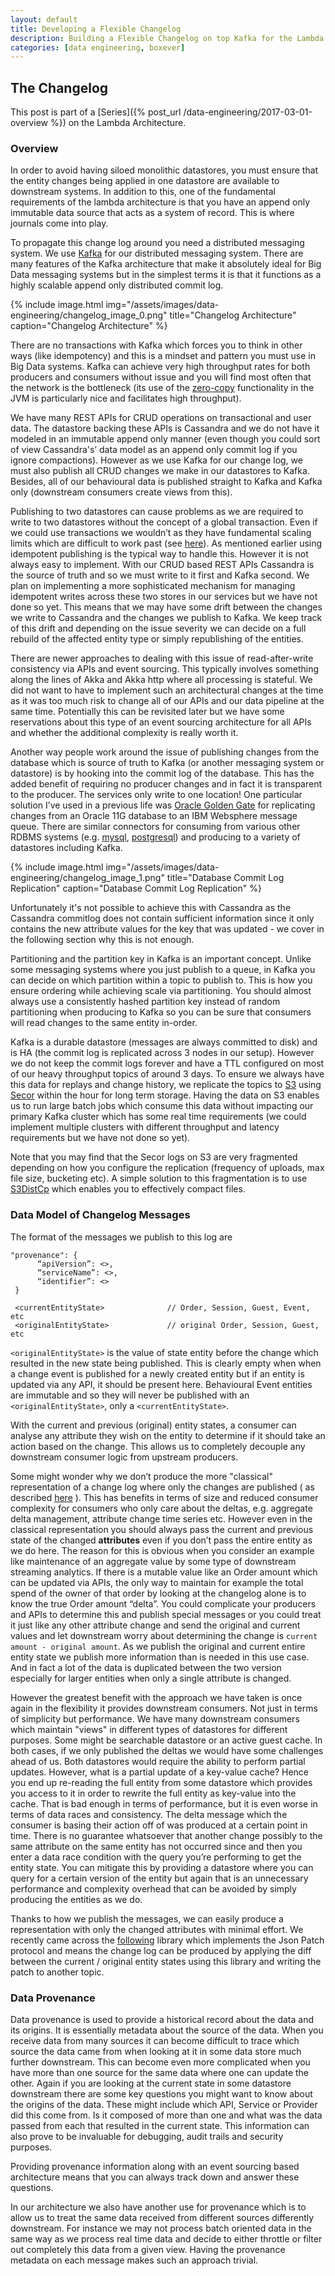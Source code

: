 ```yaml
---
layout: default
title: Developing a Flexible Changelog
description: Building a Flexible Changelog on top Kafka for the Lambda Architecture
categories: [data engineering, boxever]
---
```


## The Changelog

This post is part of a [Series]({% post_url /data-engineering/2017-03-01-overview %}) on the Lambda Architecture.

### Overview

In order to avoid having siloed monolithic datastores, you must ensure that the entity changes being applied in one datastore are available to downstream systems. In addition to this, one of the fundamental requirements of the lambda architecture is that you have an append only immutable data source that acts as a system of record. This is where journals come into play. 

To propagate this change log around you need a distributed messaging system. We use [Kafka](https://kafka.apache.org/) for our distributed messaging system. There are many features of the Kafka architecture that make it absolutely ideal for Big Data messaging systems but in the simplest terms it is that it functions as a highly scalable append only distributed commit log. 

{% include image.html img="/assets/images/data-engineering/changelog_image_0.png" title="Changelog Architecture" caption="Changelog Architecture" %}

There are no transactions with Kafka which forces you to think in other ways (like idempotency) and this is a mindset and pattern you must use in Big Data systems. Kafka can achieve very high throughput rates for both producers and consumers without issue and you will find most often that the network is the bottleneck (its use of the [zero-copy](https://www.ibm.com/developerworks/library/j-zerocopy/) functionality in the JVM is particularly nice and facilitates high throughput).

We have many REST APIs for CRUD operations on transactional and user data. The datastore backing these APIs is Cassandra and we do not have it modeled in an immutable append only manner (even though you could sort of view Cassandra's’ data model as an append only commit log if you ignore compactions). However as we use Kafka for our change log, we must also publish all CRUD changes we make in our datastores to Kafka. Besides, all of our behavioural data is published straight to Kafka and Kafka only (downstream consumers create views from this).

Publishing to two datastores can cause problems as we are required to write to two datastores without the concept of a global transaction. Even if we could use transactions we wouldn’t as they have fundamental scaling limits which are difficult to work past (see [here](http://www.ics.uci.edu/~cs223/papers/cidr07p15.pdf)). As mentioned earlier using idempotent publishing is the typical way to handle this. However it is not always easy to implement. With our CRUD based REST APIs Cassandra is the source of truth and so we must write to it first and Kafka second. We plan on implementing a more sophisticated mechanism for managing idempotent writes across these two stores in our services but we have not done so yet. This means that we may have some drift between the changes we write to Cassandra and the changes we publish to Kafka. We keep track of this drift and depending on the issue severity we can decide on a full rebuild of the affected entity type or simply republishing of the entities. 

There are newer approaches to dealing with this issue of read-after-write consistency via APIs and event sourcing. This typically involves something along the lines of Akka and Akka http where all processing is stateful. We did not want to have to implement such an architectural changes at the time as it was too much risk to change all of our APIs and our data pipeline at the same time. Potentially this can be revisited later but we have some reservations about this type of an event sourcing architecture for all APIs and whether the additional complexity is really worth it. 

Another way people work around the issue of publishing changes from the database which is source of truth to Kafka (or another messaging system or datastore) is by hooking into the commit log of the database. This has the added benefit of requiring no producer changes and in fact it is transparent to the producer. The services only write to one location! One particular solution I’ve used in a previous life was [Oracle Golden Gate](http://www.oracle.com/technetwork/middleware/goldengate/overview/index.html) for replicating changes from an Oracle 11G database to an IBM Websphere message queue. There are similar connectors for consuming from various other RDBMS systems (e.g. [mysql](https://github.com/shyiko/mysql-binlog-connector-java), [postgresql](https://github.com/confluentinc/bottledwater-pg)) and producing to a variety of datastores including Kafka. 

{% include image.html img="/assets/images/data-engineering/changelog_image_1.png" title="Database Commit Log Replication" caption="Database Commit Log Replication" %}

Unfortunately it's not possible to achieve this with Cassandra as the Cassandra commitlog does not contain sufficient information since it only contains the new attribute values for the key that was updated - we cover in the following section why this is not enough.

Partitioning and the partition key in Kafka is an important concept. Unlike some messaging systems where you just publish to a queue, in Kafka you can decide on which partition within a topic to publish to. This is how you ensure ordering while achieving scale via partitioning. You should almost always use a consistently hashed partition key instead of random partitioning when producing to Kafka so you can be sure that consumers will read changes to the same entity in-order. 

Kafka is a durable datastore (messages are always committed to disk) and is HA (the commit log is replicated across 3 nodes in our setup). However we do not keep the commit logs forever and have a TTL configured on most of our heavy throughput topics of around 3 days. To ensure we always have this data for replays and change history,  we replicate the topics to [S3](https://aws.amazon.com/s3/) using [Secor](https://github.com/pinterest/secor) within the hour for long term storage. Having the data on S3 enables us to run large batch jobs which consume this data without impacting our primary Kafka cluster which has some real time requirements (we could implement multiple clusters with different throughput and latency requirements but we have not done so yet). 

Note that you may find that the Secor logs on S3 are very fragmented depending on how you configure the replication (frequency of uploads, max file size, bucketing etc). A simple solution to this fragmentation is to use [S3DistCp](http://docs.aws.amazon.com/emr/latest/ReleaseGuide/UsingEMR_s3distcp.html) which enables you to effectively compact files.

### Data Model of Changelog Messages

The format of the messages we publish to this log are 


    "provenance": {
          “apiVersion”: <>,
          “serviceName”: <>,
          “identifier”: <>
     }

     <currentEntityState>              // Order, Session, Guest, Event, etc
     <originalEntityState>             // original Order, Session, Guest, etc


`<originalEntityState>` is the value of state entity before the change which resulted in the new state being published. This is clearly empty when when a change event is published for a newly created entity but if an entity is updated via any API, it should be present here. Behavioural Event entities are immutable and so they will never be published with an `<originalEntityState>`, only a `<currentEntityState>`.

With the current and previous (original) entity states, a consumer can analyse any attribute they wish on the entity to determine if it should take an action based on the change. This allows us to completely decouple any downstream consumer logic from upstream producers. 

Some might wonder why we don’t produce the more "classical" representation of a change log where only the changes are published ( as described [here](http://www.ics.uci.edu/~cs223/papers/cidr07p15.pdf) ). This has benefits in terms of size and reduced consumer complexity for consumers who only care about the deltas, e.g. aggregate delta management, attribute change time series etc. However even in the classical representation you should always pass the current and previous state of the changed **attributes** even if you don’t pass the entire entity as we do here. The reason for this is obvious when you consider an example like maintenance of an aggregate value by some type of downstream streaming analytics. If there is a mutable value like an Order amount which can be updated via APIs, the only way to maintain for example the total spend of the owner of that order by looking at the changelog alone is to know the true Order amount “delta”. You could complicate your producers and APIs to determine this and publish special messages or you could treat it just like any other attribute change and send the original and current values and let downstream worry about determining the change is `current amount - original amount`. As we publish the original and current entire entity state we publish more information than is needed in this use case. And in fact a lot of the data is duplicated between the two version especially for larger entities when only a single attribute is changed. 

However the greatest benefit with the approach we have taken is once again in the flexibility it provides downstream consumers. Not just in terms of simplicity but performance. We have many downstream consumers which maintain "views" in different types of datastores for different purposes. Some might be searchable datastore or an active guest cache. In both cases, if we only published the deltas we would have some challenges ahead of us. Both datastores would require the ability to perform partial updates. However, what is a partial update of a key-value cache? Hence you end up re-reading the full entity from some datastore which provides you access to it in order to rewrite the full entity as key-value into the cache. That is bad enough in terms of performance, but it is even worse in terms of data races and consistency. The delta message which the consumer is basing their action off of was produced at a certain point in time. There is no guarantee whatsoever that another change possibly to the same attribute on the same entity has not occurred since and then you enter a data race condition with the query you’re performing to get the entity state. You can mitigate this by providing a datastore where you can query for a certain version of the entity but again that is an unnecessary performance and complexity overhead that can be avoided by simply producing the entities as we do.

Thanks to how we publish the messages, we can easily produce a representation with only the changed attributes with minimal effort.  We recently came across the [following](https://github.com/flipkart-incubator/zjsonpatch) library which implements the Json Patch protocol and means the change log can be produced by applying the diff between the current / original entity states using this library and writing the patch to another topic. 

### Data Provenance  

Data provenance is used to provide a historical record about the data and its origins. It is essentially metadata about the source of the data. When you receive data from many sources it can become difficult to trace which source the data came from when looking at it in some data store much further downstream. This can become even more complicated when you have more than one source for the same data where one can update the other. Again if you are looking at the current state in some datastore downstream there are some key questions you might want to know about the origins of the data. These might include which API, Service or Provider did this come from. Is it composed of more than one and what was the data passed from each that resulted in the current state. This information can also prove to be invaluable for debugging, audit trails and security purposes.

Providing provenance information along with an event sourcing based architecture means that you can always track down and answer these questions. 

In our architecture we also have another use for provenance which is to allow us to treat the same data received from different sources differently downstream. For instance we may not process batch oriented data in the same way as we process real time data and decide to either throttle or filter out completely this data from a given view. Having the provenance metadata on each message makes such an approach trivial. 

